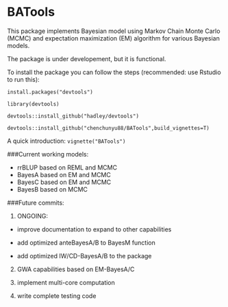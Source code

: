 # BATools

This package implements Bayesian model using  Markov Chain Monte Carlo (MCMC) and expectation maximization (EM) algorithm for various Bayesian models.

The package is under developement, but it is functional.

To install the package you can follow the 
steps (recommended: use Rstudio to run this): 

`install.packages("devtools")` 

`library(devtools)` 

`devtools::install_github("hadley/devtools")` 

`devtools::install_github("chenchunyu88/BATools",build_vignettes=T)`

A quick introduction: `vignette("BATools")`

###Current working models:
- rrBLUP based on REML and MCMC
- BayesA based on EM and MCMC
- BayesC based on EM and MCMC
- BayesB based on MCMC

###Future commits:
1) ONGOING: 

- improve documentation to expand to other capabilities

- add optimized anteBayesA/B to BayesM function

- add optimized IW/CD-BayesA/B to the package

2) GWA capabilities based on EM-BayesA/C

3) implement multi-core computation

4) write complete testing code



